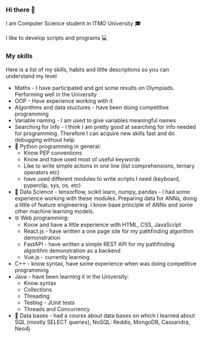 ### Hi there 👋

I am Computer Science student in ITMO University 🎓

I like to develop scripts and programs 💻

### My skills

Here is a list of my skills, habits and little descriptions so you can understand my level

- Maths - I have participated and got some results on Olympiads. Performing well in the University
- OOP - Have experience working with it
- Algorithms and data stuctures - have been doing competitive programming
- Variable naming - I am used to give variables meaningful names
- Searching for info - I think I am pretty good at searching for info needed for programming. 
Therefore I can acquire new skills fast and do debugging without help
- 🐍 Python programming in general:
  - Know PEP conventions
  - Know and have used most of useful keywords
  - Like to write simple actions in one line (list comprehensions, ternary operators etc)
  - have used different modules to write scripts I need (keyboard, pyperclip, sys, os, etc)
- 🤖 Data Science - tensorflow, scikit learn, numpy, pandas - 
I had some experience working with these modules. Preparing data for ANNs, doing a little of feature engineering. 
I know base principle of ANNs and some other machine learning models.
- 🌐 Web programming: 
  - Know and have a little experience with HTML, CSS, JavaScript 
  - React.js - have written a one page site for my pathfinding algorithm demonstration
  - FastAPI - have written a simple REST API for my pathfinding algorithm demonstration as a backend
  - Vue.js - currently learning
- C++ - know syntax, have some experience when was doing competitive programming
- Java - have been learning it in the University:
  - Know syntax
  - Collections
  - Threading
  - Testing - JUnit tests
  - Threads and Concurrency
- 💾 Data bases - had a course about data bases on which I learned about SQL (mostly SELECT queries), NoSQL: Reddis, MongoDB, Cassandra, Neo4j



<!--
**anprowh/anprowh** is a ✨ _special_ ✨ repository because its `README.md` (this file) appears on your GitHub profile.

Here are some ideas to get you started:

- 🔭 I’m currently working on ...
- 🌱 I’m currently learning ...
- 👯 I’m looking to collaborate on ...
- 🤔 I’m looking for help with ...
- 💬 Ask me about ...
- 📫 How to reach me: ...
- 😄 Pronouns: ...
- ⚡ Fun fact: ...
-->
